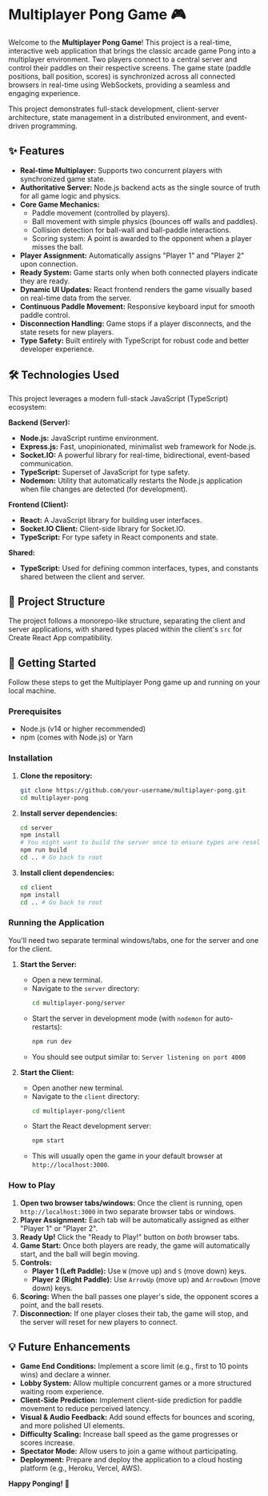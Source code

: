 #  Multiplayer Pong Game 🎮

Welcome to the **Multiplayer Pong Game**! This project is a real-time, interactive web application that brings the classic arcade game Pong into a multiplayer environment. Two players connect to a central server and control their paddles on their respective screens. The game state (paddle positions, ball position, scores) is synchronized across all connected browsers in real-time using WebSockets, providing a seamless and engaging experience.

This project demonstrates full-stack development, client-server architecture, state management in a distributed environment, and event-driven programming.

## ✨ Features

*   **Real-time Multiplayer:** Supports two concurrent players with synchronized game state.
*   **Authoritative Server:** Node.js backend acts as the single source of truth for all game logic and physics.
*   **Core Game Mechanics:**
    *   Paddle movement (controlled by players).
    *   Ball movement with simple physics (bounces off walls and paddles).
    *   Collision detection for ball-wall and ball-paddle interactions.
    *   Scoring system: A point is awarded to the opponent when a player misses the ball.
*   **Player Assignment:** Automatically assigns "Player 1" and "Player 2" upon connection.
*   **Ready System:** Game starts only when both connected players indicate they are ready.
*   **Dynamic UI Updates:** React frontend renders the game visually based on real-time data from the server.
*   **Continuous Paddle Movement:** Responsive keyboard input for smooth paddle control.
*   **Disconnection Handling:** Game stops if a player disconnects, and the state resets for new players.
*   **Type Safety:** Built entirely with TypeScript for robust code and better developer experience.

## 🛠 Technologies Used

This project leverages a modern full-stack JavaScript (TypeScript) ecosystem:

**Backend (Server):**
*   **Node.js:** JavaScript runtime environment.
*   **Express.js:** Fast, unopinionated, minimalist web framework for Node.js.
*   **Socket.IO:** A powerful library for real-time, bidirectional, event-based communication.
*   **TypeScript:** Superset of JavaScript for type safety.
*   **Nodemon:** Utility that automatically restarts the Node.js application when file changes are detected (for development).

**Frontend (Client):**
*   **React:** A JavaScript library for building user interfaces.
*   **Socket.IO Client:** Client-side library for Socket.IO.
*   **TypeScript:** For type safety in React components and state.

**Shared:**
*   **TypeScript:** Used for defining common interfaces, types, and constants shared between the client and server.


## 📂 Project Structure

The project follows a monorepo-like structure, separating the client and server applications, with shared types placed within the client's `src` for Create React App compatibility.



## 🚀 Getting Started

Follow these steps to get the Multiplayer Pong game up and running on your local machine.

### Prerequisites

*   Node.js (v14 or higher recommended)
*   npm (comes with Node.js) or Yarn

### Installation

1.  **Clone the repository:**
    ```bash
    git clone https://github.com/your-username/multiplayer-pong.git
    cd multiplayer-pong
    ```

2.  **Install server dependencies:**
    ```bash
    cd server
    npm install
    # You might want to build the server once to ensure types are resolved
    npm run build
    cd .. # Go back to root
    ```

3.  **Install client dependencies:**
    ```bash
    cd client
    npm install
    cd .. # Go back to root
    ```

### Running the Application

You'll need two separate terminal windows/tabs, one for the server and one for the client.

1.  **Start the Server:**
    *   Open a new terminal.
    *   Navigate to the `server` directory:
        ```bash
        cd multiplayer-pong/server
        ```
    *   Start the server in development mode (with `nodemon` for auto-restarts):
        ```bash
        npm run dev
        ```
    *   You should see output similar to: `Server listening on port 4000`

2.  **Start the Client:**
    *   Open another new terminal.
    *   Navigate to the `client` directory:
        ```bash
        cd multiplayer-pong/client
        ```
    *   Start the React development server:
        ```bash
        npm start
        ```
    *   This will usually open the game in your default browser at `http://localhost:3000`.

### How to Play

1.  **Open two browser tabs/windows:** Once the client is running, open `http://localhost:3000` in two separate browser tabs or windows.
2.  **Player Assignment:** Each tab will be automatically assigned as either "Player 1" or "Player 2".
3.  **Ready Up!** Click the "Ready to Play!" button on *both* browser tabs.
4.  **Game Start:** Once both players are ready, the game will automatically start, and the ball will begin moving.
5.  **Controls:**
    *   **Player 1 (Left Paddle):** Use `W` (move up) and `S` (move down) keys.
    *   **Player 2 (Right Paddle):** Use `ArrowUp` (move up) and `ArrowDown` (move down) keys.
6.  **Scoring:** When the ball passes one player's side, the opponent scores a point, and the ball resets.
7.  **Disconnection:** If one player closes their tab, the game will stop, and the server will reset for new players to connect.

## 💡 Future Enhancements

*   **Game End Conditions:** Implement a score limit (e.g., first to 10 points wins) and declare a winner.
*   **Lobby System:** Allow multiple concurrent games or a more structured waiting room experience.
*   **Client-Side Prediction:** Implement client-side prediction for paddle movement to reduce perceived latency.
*   **Visual & Audio Feedback:** Add sound effects for bounces and scoring, and more polished UI elements.
*   **Difficulty Scaling:** Increase ball speed as the game progresses or scores increase.
*   **Spectator Mode:** Allow users to join a game without participating.
*   **Deployment:** Prepare and deploy the application to a cloud hosting platform (e.g., Heroku, Vercel, AWS).

**Happy Ponging!** 🎾